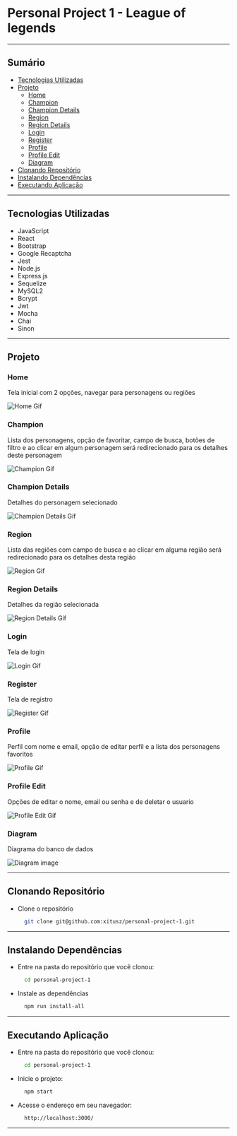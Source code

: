 # Personal Project 1 - League of legends

---

## Sumário

- [Tecnologias Utilizadas](#tecnologias-utilizadas)
- [Projeto](#projeto)
  - [Home](#home)
  - [Champion](#champion)
  - [Champion Details](#champion-details)
  - [Region](#region)
  - [Region Details](#region-details)
  - [Login](#login)
  - [Register](#register)
  - [Profile](#profile)
  - [Profile Edit](#profile-edit)
  - [Diagram](#diagram)
- [Clonando Repositório](#clonando-repositório)
- [Instalando Dependências](#instalando-dependências)
- [Executando Aplicação](#executando-aplicação)

---

## Tecnologias Utilizadas

- JavaScript
- React
- Bootstrap
- Google Recaptcha
- Jest
- Node.js
- Express.js
- Sequelize
- MySQL2
- Bcrypt
- Jwt
- Mocha
- Chai
- Sinon

---

## Projeto

### Home

Tela inicial com 2 opções, navegar para personagens ou regiões

![Home Gif](https://i.imgur.com/EYZQS5J.gif)

### Champion

Lista dos personagens, opção de favoritar, campo de busca, botões de filtro e ao clicar em algum personagem será redirecionado para os detalhes deste personagem

![Champion Gif](https://i.imgur.com/Whn0PAb.gif)

### Champion Details

Detalhes do personagem selecionado

![Champion Details Gif](https://i.imgur.com/BfO7qTi.gif)

### Region

Lista das regiões com campo de busca e ao clicar em alguma região será redirecionado para os detalhes desta região

![Region Gif](https://i.imgur.com/KEWLbQx.gif)

### Region Details

Detalhes da região selecionada

![Region Details Gif](https://i.imgur.com/zBu9Wq9.gif)

### Login

Tela de login

![Login Gif](https://i.imgur.com/52eTQsU.gif)

### Register

Tela de registro

![Register Gif](https://i.imgur.com/eW72qMA.gif)

### Profile

Perfil com nome e email, opção de editar perfil e a lista dos personagens favoritos

![Profile Gif](https://i.imgur.com/51i398J.gif)

### Profile Edit

Opções de editar o nome, email ou senha e de deletar o usuario

![Profile Edit Gif](https://i.imgur.com/ksRDsA7.gif)

### Diagram

Diagrama do banco de dados

![Diagram image](https://i.imgur.com/e8LYJD7.png)

---

## Clonando Repositório

- Clone o repositório

  ```sh
    git clone git@github.com:xitusz/personal-project-1.git
  ```

---

## Instalando Dependências

- Entre na pasta do repositório que você clonou:

  ```sh
    cd personal-project-1
  ```

- Instale as dependências

  ```sh
    npm run install-all
  ```

---

## Executando Aplicação

- Entre na pasta do repositório que você clonou:

  ```sh
    cd personal-project-1
  ```

- Inicie o projeto:

  ```sh
    npm start
  ```

- Acesse o endereço em seu navegador:

  ```sh
    http://localhost:3000/
  ```

---
